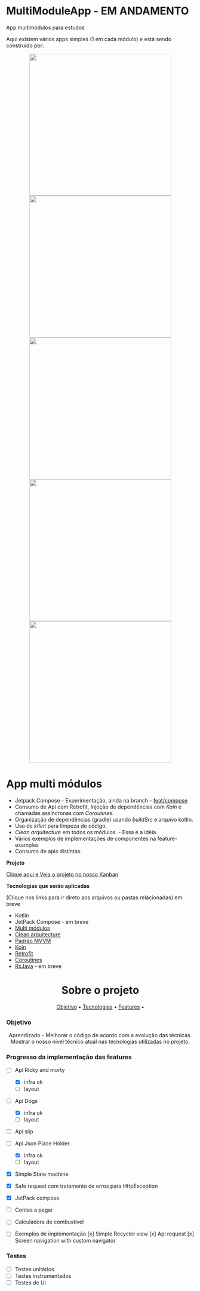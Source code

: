 # MultiModuleApp - EM ANDAMENTO

App multimódulos para estudos 

Aqui existem vários apps simples (1 em cada módulo) e está sendo construído por:

<div align="center">
<img width="380em" src="https://github-readme-stats.vercel.app/api?username=pliniodev&show_icons=true&theme=dracula&include_all_commits=true&count_private=true"/>
  
<img width="380em" src="https://github-readme-stats.vercel.app/api?username=paulovsborges&show_icons=true&theme=dracula&include_all_commits=true&count_private=true"/>

<img width="380em" src="https://github-readme-stats.vercel.app/api?username=douglasvfreitas&show_icons=true&theme=dracula&include_all_commits=true&count_private=true"/>
  
<img width="380em" src="https://github-readme-stats.vercel.app/api?username=gil-dev27&show_icons=true&theme=dracula&include_all_commits=true&count_private=true"/>  
  
<img width="380em" src="https://github-readme-stats.vercel.app/api?username=clauber-cmd&show_icons=true&theme=dracula&include_all_commits=true&count_private=true"/>  
  
</div>

# App multi módulos
- Jetpack Compose - Experimentação, ainda na branch - [feat/compose](https://github.com/Pliniodev/MultiModuleApp/tree/feat/compose)
- Consumo de Api com Retrofit, Injeção de dependências com *Koin* e chamadas assíncronas com *Coroutines*.
- Organização de dependências (gradle) usando *buildSrc* e arquivo kotlin.
- Uso de *ktlint* para limpeza do código.
- *Clean arquitecture* em todos os módulos. - Essa é a idéia
- Vários exemplos de implementações de componentes na feature-examples
- Consumo de apis distintas.

**Projeto**

[Clique aqui e Veja o projeto no nosso Kanban](https://github.com/Pliniodev/MultiModuleApp/projects/2)

**Tecnologias que serão aplicadas**

(Clique nos links para ir direto aos arquivos ou pastas relacionadas) em breve

* Kotlin
* JetPack Compose - em breve
* [Multi módulos]()
* [Clean arquitecture]()
* [Padrão MVVM]()
* [Koin]()
* [Retrofit]()
* [Coroutines]()
* [RxJava]() - em breve



<h1 align="center">Sobre o projeto</h1>

<p align="center">
 <a href="#objetivo">Objetivo</a> •
 <a href="#tecnologias">Tecnologias</a> • 
 <a href="#features">Features</a> •  
</p>

### Objetivo

<p align="center">
Aprendizado - Melhorar o código de acordo com a evolução das técnicas. 
Mostrar o nosso nível técnico atual nas tecnologias utilizadas no projeto.
</p>

### Progresso da implementação das features

- [ ] Api Ricky and morty 

     - [x] infra ok 
     - [ ] layout
     
- [ ] Api Dogs 

     - [x] infra ok 
     - [ ] layout
     
- [ ] Api slip
- [ ] Api Json Place Holder

     - [x] infra ok 
     - [ ] layout
     
- [x] Simple State machine
- [x] Safe request com tratamento de erros para HttpException 
- [x] JetPack compose
- [ ] Contas a pagar
- [ ] Calculadora de combustível
- [ ] Exemplos de implementação
    [x] Simple Recycler view
    [x] Api request
    [x] Screen navigation with custom navigator

### Testes

- [ ] Testes unitários
- [ ] Testes instrumentados
- [ ] Testes de UI
